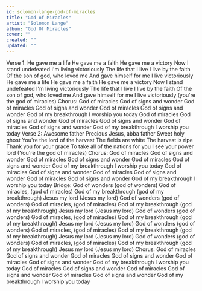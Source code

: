 ```yaml
---
id: solomon-lange-god-of-miracles
title: "God of Miracles"
artist: "Solomon Lange"
album: "God Of Miracles"
cover: ""
created: ""
updated: ""
---
```


Verse 1:
He gave me a life
He gave me a faith
He gave me a victory
Now I stand undefeated
I'm living victoriously
The life that I live
I live by the faith
Of the son of god, who loved me
And gave himself for me
I live victoriously
He gave me a life
He gave me a faith
He gave me a victory
Now I stand undefeated
I'm living victoriously
The life that I live
I live by the faith
Of the son of god, who loved me
And gave himself for me
I live victoriously
(you're the god of miracles)
Chorus:
God of miracles
God of signs and wonder
God of miracles
God of signs and wonder
God of miracles
God of signs and wonder
God of my breakthrough
I worship you today
God of miracles
God of signs and wonder
God of miracles
God of signs and wonder
God of miracles
God of signs and wonder
God of my breakthrough
I worship you today
Verse 2:
Awesome father
Precious Jesus, abba father
Sweet holy ghost
You're the lord of the harvest
The fields are white
The harvest is ripe
Thank you for your grace
To take all of the nations for you
I see your power lord
(You're the god of miracles)
Chorus:
God of miracles
God of signs and wonder
God of miracles
God of signs and wonder
God of miracles
God of signs and wonder
God of my breakthrough
I worship you today
God of miracles
God of signs and wonder
God of miracles
God of signs and wonder
God of miracles
God of signs and wonder
God of my breakthrough
I worship you today
Bridge:
God of wonders
(god of wonders)
God of miracles, (god of miracles)
God of my breakthrough
(god of my breakthrough)
Jesus my lord (Jesus my lord)
God of wonders
(god of wonders)
God of miracles, (god of miracles)
God of my breakthrough
(god of my breakthrough)
Jesus my lord (Jesus my lord)
God of wonders
(god of wonders)
God of miracles, (god of miracles)
God of my breakthrough
(god of my breakthrough)
Jesus my lord (Jesus my lord)
God of wonders
(god of wonders)
God of miracles, (god of miracles)
God of my breakthrough
(god of my breakthrough)
Jesus my lord (Jesus my lord)
God of wonders
(god of wonders)
God of miracles, (god of miracles)
God of my breakthrough
(god of my breakthrough)
Jesus my lord (Jesus my lord)
Chorus:
God of miracles
God of signs and wonder
God of miracles
God of signs and wonder
God of miracles
God of signs and wonder
God of my breakthrough
I worship you today
God of miracles
God of signs and wonder
God of miracles
God of signs and wonder
God of miracles
God of signs and wonder
God of my breakthrough
I worship you today